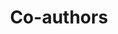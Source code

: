 ---
# Order that this section appears on the page.
weight: 1

# Section title
title: Co-authors

# Section subtitle
subtitle: 

# Section design
design:
  # Show user groups by ordering them with this option.
  # - `title` (alphabetical) default
  # - `weight` (manual order)
  user_groups:
    - Co-author
    - Team
---